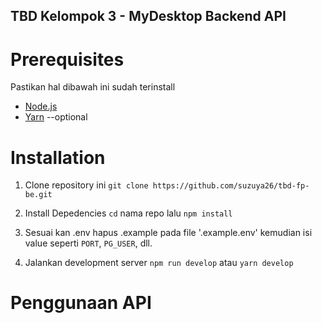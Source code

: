 ## TBD Kelompok 3 - MyDesktop Backend API
# Prerequisites

Pastikan hal dibawah ini sudah terinstall
-   [Node.js](https://nodejs.org/en/)
-   [Yarn](https://classic.yarnpkg.com/en/docs/install#windows-stable) --optional

# Installation
1. Clone repository ini 
    `git clone https://github.com/suzuya26/tbd-fp-be.git`

2. Install Depedencies
    `cd` nama repo
    lalu `npm install`

3. Sesuai kan .env
    hapus .example pada file '.example.env'
    kemudian isi value seperti `PORT`, `PG_USER`, dll.

4. Jalankan development server
    `npm run develop` atau `yarn develop`

# Penggunaan API